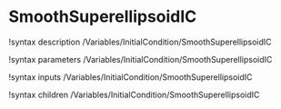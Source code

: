 <!-- MOOSE Documentation Stub: Remove this when content is added. -->

# SmoothSuperellipsoidIC
!syntax description /Variables/InitialCondition/SmoothSuperellipsoidIC

!syntax parameters /Variables/InitialCondition/SmoothSuperellipsoidIC

!syntax inputs /Variables/InitialCondition/SmoothSuperellipsoidIC

!syntax children /Variables/InitialCondition/SmoothSuperellipsoidIC
